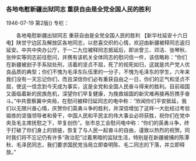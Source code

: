 ### 各地电慰新疆出狱同志  重获自由是全党全国人民的胜利

1946-07-19
第2版()
专栏：

　　各地电慰新疆出狱同志
    重获自由是全党全国人民的胜利
    【新华社延安十六日电】陕甘宁边区及解放区各地同志，以悲喜交织的心情，欢迎由新疆被释同志返归延安。中共中央办公厅，于一二九位被释同志抵延后，即派曾三、邓洁、张琴秋、张仲实等同志前往慰问，并携有该机关全体同志的慰问信一件，该信略称：“你们在新疆被刽子手系狱处刑，活着的坚贞不屈，死了的视死如归，这就是共产党人优良品质的典型；你们不愧为毛泽东队伍里的一分子，不愧为毛泽东的学生，六年来我们没有一天忘记你们，而且深信你们必有重获自由之一日，你们的正气和坚贞不屈，使这一信念到今天成为事实，这是全党和全国人民奋斗得来的胜利。目前祖国又面临着新的民族危机，深望你们早复健康，为挽救祖国的新灾难再接再厉携手奋斗。”中共晋察冀中央局，在慰问被释归延同志的电中称：“欣闻你们平安抵延，我们以无限兴奋心情，庆贺你们英勇斗争的胜利，并深信增加了这样一大批经过考验锻炼的坚强领导者和骨干，中国人民和平民主的伟大事业必将获胜，祝你们在党中央及毛主席抚慰之下，早复创伤”。张市总工会慰问电中称：“你们的英勇斗争，终于打破了你们身上的锁链，恢复了与人民一起奋斗的自由，谨致以热烈的祝贺。同时我们将不忘记仍有许多“政治犯”过着黑暗的监狱生活，特别是在新疆被捕的陈潭秋、毛泽民同志，我们要求国民党当局立即查明陈、毛二同志的下落，并立即释放。”
